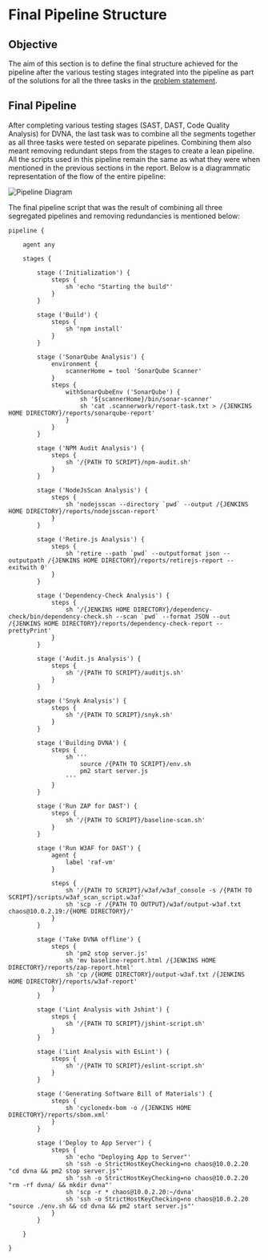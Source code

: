 # Final Pipeline Structure

## Objective

The aim of this section is to define the final structure achieved for the pipeline after the various testing stages integrated into the pipeline as part of the solutions for all the three tasks in the [problem statement](/problem_statement).

## Final Pipeline

After completing various testing stages (SAST, DAST, Code Quality Analysis) for DVNA, the last task was to combine all the segments together as all three tasks were tested on separate pipelines. Combining them also meant removing redundant steps from the stages to create a lean pipeline. All the scripts used in this pipeline remain the same as what they were when mentioned in the previous sections in the report. Below is a diagrammatic representation of the flow of the entire pipeline:

![Pipeline Diagram](/img/jenkins_pipeline.png)

The final pipeline script that was the result of combining all three segregated pipelines and removing redundancies is mentioned below:

```jenkins
pipeline {

    agent any

    stages {

        stage ('Initialization') {
            steps {
                sh 'echo "Starting the build"'
            }
        }

        stage ('Build') {
            steps {
                sh 'npm install'
            }
        }

        stage ('SonarQube Analysis') {
            environment {
                scannerHome = tool 'SonarQube Scanner'
            }
            steps {
                withSonarQubeEnv ('SonarQube') {
                    sh '${scannerHome}/bin/sonar-scanner'
                    sh 'cat .scannerwork/report-task.txt > /{JENKINS HOME DIRECTORY}/reports/sonarqube-report'
                }
            }
        }

        stage ('NPM Audit Analysis') {
            steps {
                sh '/{PATH TO SCRIPT}/npm-audit.sh'
            }
        }

        stage ('NodeJsScan Analysis') {
            steps {
                sh 'nodejsscan --directory `pwd` --output /{JENKINS HOME DIRECTORY}/reports/nodejsscan-report'
            }
        }

        stage ('Retire.js Analysis') {
            steps {
                sh 'retire --path `pwd` --outputformat json --outputpath /{JENKINS HOME DIRECTORY}/reports/retirejs-report --exitwith 0'
            }
        }

        stage ('Dependency-Check Analysis') {
            steps {
                sh '/{JENKINS HOME DIRECTORY}/dependency-check/bin/dependency-check.sh --scan `pwd` --format JSON --out /{JENKINS HOME DIRECTORY}/reports/dependency-check-report --prettyPrint'
            }
        }

        stage ('Audit.js Analysis') {
            steps {
                sh '/{PATH TO SCRIPT}/auditjs.sh'
            }
        }

        stage ('Snyk Analysis') {
            steps {
                sh '/{PATH TO SCRIPT}/snyk.sh'
            }
        }

        stage ('Building DVNA') {
            steps {
                sh '''
                    source /{PATH TO SCRIPT}/env.sh
                    pm2 start server.js
                '''
            }
        }

        stage ('Run ZAP for DAST') {
            steps {
                sh '/{PATH TO SCRIPT}/baseline-scan.sh'
            }
        }

        stage ('Run W3AF for DAST') {
            agent {
                label 'raf-vm'
            }

            steps {
                sh '/{PATH TO SCRIPT}/w3af/w3af_console -s /{PATH TO SCRIPT}/scripts/w3af_scan_script.w3af'
                sh 'scp -r /{PATH TO OUTPUT}/w3af/output-w3af.txt chaos@10.0.2.19:/{HOME DIRECTORY}/'
            }
        }

        stage ('Take DVNA offline') {
            steps {
                sh 'pm2 stop server.js'
                sh 'mv baseline-report.html /{JENKINS HOME DIRECTORY}/reports/zap-report.html'
                sh 'cp /{HOME DIRECTORY}/output-w3af.txt /{JENKINS HOME DIRECTORY}/reports/w3af-report'
            }
        }

        stage ('Lint Analysis with Jshint') {
            steps {
                sh '/{PATH TO SCRIPT}/jshint-script.sh'
            }
        }

        stage ('Lint Analysis with EsLint') {
            steps {
                sh '/{PATH TO SCRIPT}/eslint-script.sh'
            }
        }

        stage ('Generating Software Bill of Materials') {
            steps {
                sh 'cyclonedx-bom -o /{JENKINS HOME DIRECTORY}/reports/sbom.xml'
            }
        }

        stage ('Deploy to App Server') {
            steps {
                sh 'echo "Deploying App to Server"'
                sh 'ssh -o StrictHostKeyChecking=no chaos@10.0.2.20 "cd dvna && pm2 stop server.js"'
                sh 'ssh -o StrictHostKeyChecking=no chaos@10.0.2.20 "rm -rf dvna/ && mkdir dvna"'
                sh 'scp -r * chaos@10.0.2.20:~/dvna'
                sh 'ssh -o StrictHostKeyChecking=no chaos@10.0.2.20 "source ./env.sh && cd dvna && pm2 start server.js"'
            }
        }

    }

}
```

